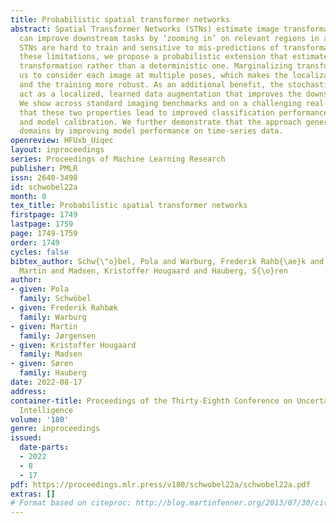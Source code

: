 ```yaml
---
title: Probabilistic spatial transformer networks
abstract: Spatial Transformer Networks (STNs) estimate image transformations that
  can improve downstream tasks by ‘zooming in’ on relevant regions in an image. However,
  STNs are hard to train and sensitive to mis-predictions of transformations. To circumvent
  these limitations, we propose a probabilistic extension that estimates a stochastic
  transformation rather than a deterministic one. Marginalizing transformations allows
  us to consider each image at multiple poses, which makes the localization task easier
  and the training more robust. As an additional benefit, the stochastic transformations
  act as a localized, learned data augmentation that improves the downstream tasks.
  We show across standard imaging benchmarks and on a challenging real-world dataset
  that these two properties lead to improved classification performance, robustness
  and model calibration. We further demonstrate that the approach generalizes to non-visual
  domains by improving model performance on time-series data.
openreview: HFUxb_Uiqec
layout: inproceedings
series: Proceedings of Machine Learning Research
publisher: PMLR
issn: 2640-3498
id: schwobel22a
month: 0
tex_title: Probabilistic spatial transformer networks
firstpage: 1749
lastpage: 1759
page: 1749-1759
order: 1749
cycles: false
bibtex_author: Schw{\"o}bel, Pola and Warburg, Frederik Rahb{\ae}k and J{\o}rgensen,
  Martin and Madsen, Kristoffer Hougaard and Hauberg, S{\o}ren
author:
- given: Pola
  family: Schwöbel
- given: Frederik Rahbæk
  family: Warburg
- given: Martin
  family: Jørgensen
- given: Kristoffer Hougaard
  family: Madsen
- given: Søren
  family: Hauberg
date: 2022-08-17
address:
container-title: Proceedings of the Thirty-Eighth Conference on Uncertainty in Artificial
  Intelligence
volume: '180'
genre: inproceedings
issued:
  date-parts:
  - 2022
  - 8
  - 17
pdf: https://proceedings.mlr.press/v180/schwobel22a/schwobel22a.pdf
extras: []
# Format based on citeproc: http://blog.martinfenner.org/2013/07/30/citeproc-yaml-for-bibliographies/
---
```

